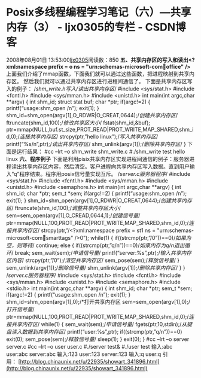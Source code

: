 # Posix多线程编程学习笔记（六）—共享内存（3） - ljx0305的专栏 - CSDN博客
2008年08月01日 13:53:00[ljx0305](https://me.csdn.net/ljx0305)阅读数：850
**五、共享内存区的写入和读出<?xml:namespace prefix = o ns = "urn:schemas-microsoft-com:office:office" />**
上面我们介绍了mmap函数，下面我们就可以通过这些函数，把进程映射到共享内存区。
然后我们就可以通过共享内存区进行进程间通信了。
下面是共享内存区写入的例子：
/*shm_write.h写入/读出共享内存区*/
#include <sys/stat.h>
#include <fcntl.h>
#include <sys/mman.h>
#include <unistd.h>
int main(int argc,char **argv)
{
int shm_id;
struct stat buf;
char *ptr;
if(argc!=2)
{
printf(“usage:shm_open <pathname>/n”);
exit(1);
}
shm_id=shm_open(argv[1],O_RDWR|O_CREAT,0644);/*创建共享内存区*/
ftruncate(shm_id,100);/*修改共享区大小*/
fstat(shm_id,&buf);
ptr=mmap(NULL,buf.st_size,PROT_READ|PROT_WRITE,MAP_SHARED,shm_id,0);/*连接共享内存区*/
strcpy(ptr,”hello linux”);/*写入共享内存区*/
printf(“%s/n”,ptr);/*读出共享内存区*/
shm_unlink(argv[1]);/*删除共享内存区*/
}
下面是运行结果：
#cc –lrt –o shm_write shm_write.c
#./shm_write test
hello linux
**六、程序例子**
下面是利用pisix共享内存区实现进程间通信的例子：服务器进程读出共享内存区内容，然后清空。客户进程向共享内存区写入数据。直到用户输入“q”程序结束。程序用posix信号量实现互斥。
/*server.c服务器程序*/
#include <sys/stat.h>
#include <fcntl.h>
#include <sys/mman.h>
#include <unistd.h>
#include <semaphore.h>
int main(int argc,char **argv)
{
int shm_id;
char *ptr;
sem_t *sem;
if(argc!=2)
{
printf(“usage:shm_open <pathname>/n”);
exit(1);
}
shm_id=shm_open(argv[1],O_RDWR|O_CREAT,0644);/*创建共享内存区*/
ftruncate(shm_id,100);/*调整共享内存区大小*/
sem=sem_open(argv[1],O_CREAD,0644,1);/*创建信号量*/
ptr=mmap(NULL,100,PROT_READ|PROT_WRITE,MAP_SHARED,shm_id,0);/*连接共享内存区*/
strcpy(ptr,”/<?xml:namespace prefix = st1 ns = "urn:schemas-microsoft-com:office:smarttags" />0”);
while(1)
{
if((strcmp(ptr,”/0”))==0)/*如果为空，则等待*/
continue;
else
{
if((strcmp(ptr,”q/n”))==0)/*如果内存为q/n退出循环*/
break;
sem_wait(sem);/*申请信号量*/
printf(“server:%s”,ptr);/*输入共享内存区内容*/
strcpy(ptr,”/0”);/*清空共享内存区*/
sem_pose(sem);/*释放信号量*/
}
sem_unlink(argv[1]);/*删除信号量*/
shm_unlink(argv[1]);/*删除共享内存区*/
}
}
/*server.c服务器程序*/
#include <sys/stat.h>
#include <fcntl.h>
#include <sys/mman.h>
#include <unistd.h>
#include <semaphore.h>
#include <stdio.h>
int main(int argc,char **argv)
{
int shm_id;
char *ptr;
sem_t *sem;
if(argc!=2)
{
printf(“usage:shm_open <pathname>/n”);
exit(1);
}
shm_id=shm_open(argv[1],0);/*打开共享内存区
sem=sem_open(argv[1],0);/*打开信号量*/
ptr=mmap(NULL,100,PROT_READ|PROT_WRITE,MAP_SHARED,shm_id,0);/*连接共享内存区*/
while(1)
{
sem_wait(sem);/*申请信号量*/
fgets(ptr,10,stdin);/*从键盘读入数据到共享内存区*/
printf(“user:%s”,ptr);
if((strcmp(ptr,”q/n”))==0)
exit(0);
sem_pose(sem);/*释放信号量*/
sleep(1);
}
exit(0);
}
#cc –lrt –o server server.c
#cc –lrt –o user user.c
#./server test&
#./user test
输入:abc
user:abc
server:abc
输入:123
user:123
server:123
输入:q
user:q
引用： [http://blog.chinaunix.net/u/22935/showart_341896.html](http://blog.chinaunix.net/u/22935/showart_341896.html)

